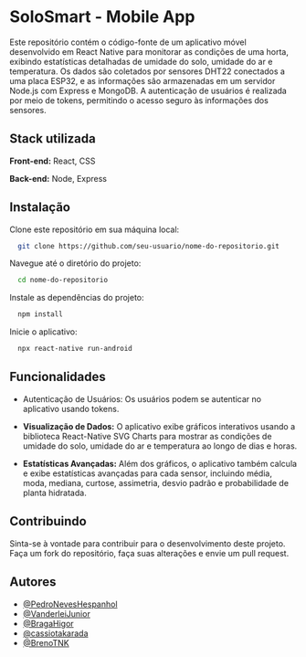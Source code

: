 # SoloSmart - Mobile App
Este repositório contém o código-fonte de um aplicativo móvel desenvolvido em React Native para monitorar as condições de uma horta, exibindo estatísticas detalhadas de umidade do solo, umidade do ar e temperatura. Os dados são coletados por sensores DHT22 conectados a uma placa ESP32, e as informações são armazenadas em um servidor Node.js com Express e MongoDB. A autenticação de usuários é realizada por meio de tokens, permitindo o acesso seguro às informações dos sensores.


## Stack utilizada

**Front-end:** React, CSS

**Back-end:** Node, Express


## Instalação

Clone este repositório em sua máquina local:

```bash
  git clone https://github.com/seu-usuario/nome-do-repositorio.git
```
Navegue até o diretório do projeto:    
```bash
  cd nome-do-repositorio
```
Instale as dependências do projeto:   
```bash
  npm install
```
Inicie o aplicativo:  
```bash
  npx react-native run-android
```

## Funcionalidades

- Autenticação de Usuários: Os usuários podem se autenticar no aplicativo usando tokens.

- **Visualização de Dados:** O aplicativo exibe gráficos interativos usando a biblioteca React-Native SVG Charts para mostrar as condições de umidade do solo, umidade do ar e temperatura ao longo de dias e horas.

- **Estatísticas Avançadas:** Além dos gráficos, o aplicativo também calcula e exibe estatísticas avançadas para cada sensor, incluindo média, moda, mediana, curtose, assimetria, desvio padrão e probabilidade de planta hidratada.


## Contribuindo

Sinta-se à vontade para contribuir para o desenvolvimento deste projeto. Faça um fork do repositório, faça suas alterações e envie um pull request.


## Autores

- [@PedroNevesHespanhol](https://www.github.com/PedroNevesHespanhol)
- [@VanderleiJunior](https://www.github.com/VanderleiJunior)
- [@BragaHigor](https://www.github.com/BragaHigor)
- [@cassiotakarada](https://www.github.com/cassiotakarada)
- [@BrenoTNK](https://www.github.com/BrenoTNK)

